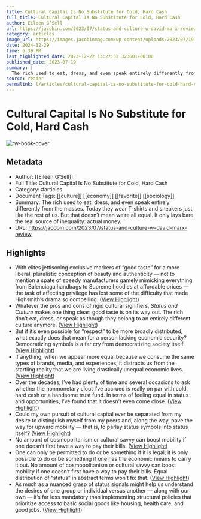 ```yaml
---
title: Cultural Capital Is No Substitute for Cold, Hard Cash
full_title: Cultural Capital Is No Substitute for Cold, Hard Cash
author: Eileen G’Sell
url: https://jacobin.com/2023/07/status-and-culture-w-david-marx-review
category: articles
image_url: https://images.jacobinmag.com/wp-content/uploads/2023/07/19123615/GettyImages-1093954426.jpg
date: 2024-12-29
time: 6:39 PM
last_highlighted_date: 2023-12-22 13:27:52.323601+00:00
published_date: 2023-07-19
summary: |
  The rich used to eat, dress, and even speak entirely differently from the masses. Today they wear T-shirts and sneakers just like the rest of us. But that doesn’t mean we’re all equal. It only lays bare the real source of inequality: actual money.
source: reader
permalink: l/articles/cultural-capital-is-no-substitute-for-cold-hard-cash
---
```

# Cultural Capital Is No Substitute for Cold, Hard Cash

![rw-book-cover](https://images.jacobinmag.com/wp-content/uploads/2023/07/19123615/GettyImages-1093954426.jpg)

## Metadata
- Author: [[Eileen G’Sell]]
- Full Title: Cultural Capital Is No Substitute for Cold, Hard Cash
- Category: #articles
- Document Tags: [[culture]] [[economy]] [[favorite]] [[sociology]] 
- Summary: The rich used to eat, dress, and even speak entirely differently from the masses. Today they wear T-shirts and sneakers just like the rest of us. But that doesn’t mean we’re all equal. It only lays bare the real source of inequality: actual money.
- URL: https://jacobin.com/2023/07/status-and-culture-w-david-marx-review

## Highlights
- With elites jettisoning exclusive markers of “good taste” for a more liberal, pluralistic conception of beauty and authenticity — not to mention a spate of speedy manufacturers gamely mimicking everything from Balenciaga handbags to Supreme hoodies at affordable prices — the task of affecting privilege has lost some of the difficulty that made Highsmith’s drama so compelling. ([View Highlight](https://read.readwise.io/read/01hj8tv82eqkqpwdek56sdqd7k))
- Whatever the pros and cons of rigid cultural signifiers, *Status and Culture* makes one thing clear: good taste is on its way out. The rich don’t eat, dress, or speak as though they belong to an entirely different culture anymore. ([View Highlight](https://read.readwise.io/read/01hj8txwc4vxdx972j1sxfa1yn))
- But if it’s even possible for “respect” to be more broadly distributed, what exactly does that mean for a person lacking economic security? Democratizing symbols is a far cry from democratizing society itself. ([View Highlight](https://read.readwise.io/read/01hj8tz7err0t1q89kg4692f0p))
- If anything, when we appear more equal because we consume the same types of brands, media, and experiences, it distracts us from the startling reality that we are living drastically unequal economic lives. ([View Highlight](https://read.readwise.io/read/01hj8v0e9z2f008gzna6pjwwv9))
- Over the decades, I’ve had plenty of time and several occasions to ask whether the nonmonetary clout I’ve accrued is really on par with cold, hard cash or a handsome trust fund. In terms of feeling equal in status and opportunities, I’ve found that it doesn’t even come close. ([View Highlight](https://read.readwise.io/read/01hj8v2e6h0yk1tya608x50b55))
- Could my own pursuit of cultural capital ever be separated from my desire to distinguish myself from my peers and, along the way, pave the way for upward mobility — that is, to parlay status symbols into status itself? ([View Highlight](https://read.readwise.io/read/01hj8v48wn1brd1vrfax0hhsnn))
- No amount of cosmopolitanism or cultural savvy can boost mobility if one doesn’t first have a way to pay their bills. ([View Highlight](https://read.readwise.io/read/01hj8v8cp5c1xsc04m0hvkm0qr))
- One can only be permitted to do or be something if it is legal; it is only possible to do or be something if one has the economic means to carry it out. No amount of cosmopolitanism or cultural savvy can boost mobility if one doesn’t first have a way to pay their bills. Equal distribution of “status” in abstract terms won’t fix that. ([View Highlight](https://read.readwise.io/read/01hj8vajcem2f2qmvrvfswv213))
- As much as a nuanced grasp of status signals might help us understand the desires of one group or individual versus another — along with our own — it’s far less mandatory than implementing structural policies that prioritize access to basic social goods like housing, health care, and good jobs. ([View Highlight](https://read.readwise.io/read/01hj8vby6j888819ph1nzp8y4k))


